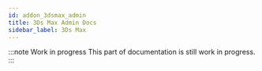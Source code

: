 ```yaml
---
id: addon_3dsmax_admin
title: 3Ds Max Admin Docs
sidebar_label: 3Ds Max
---
```


:::note Work in progress
This part of documentation is still work in progress.
:::
